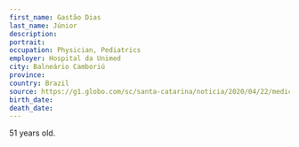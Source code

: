 ```yaml
---
first_name: Gastão Dias
last_name: Júnior
description: 
portrait: 
occupation: Physician, Pediatrics
employer: Hospital da Unimed
city: Balneário Camboriú
province: 
country: Brazil
source: https://g1.globo.com/sc/santa-catarina/noticia/2020/04/22/medico-que-atuava-que-na-linha-de-frente-contra-a-covid-19-morre-em-sc-apos-mais-de-20-dias-na-uti.ghtml
birth_date: 
death_date: 
---
```


51 years old.